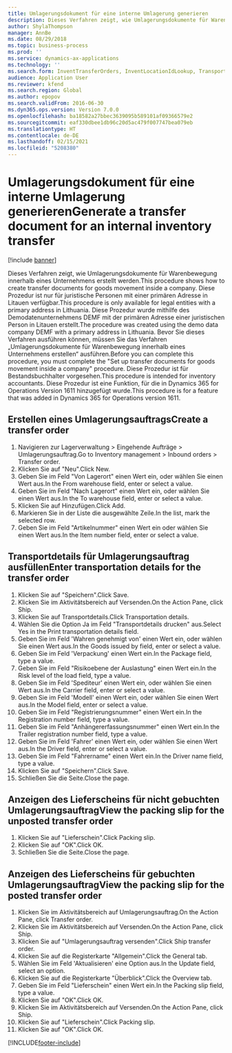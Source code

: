 ```yaml
---
title: Umlagerungsdokument für eine interne Umlagerung generieren
description: Dieses Verfahren zeigt, wie Umlagerungsdokumente für Warenbewegung innerhalb eines Unternehmens erstellt werden.
author: ShylaThompson
manager: AnnBe
ms.date: 08/29/2018
ms.topic: business-process
ms.prod: ''
ms.service: dynamics-ax-applications
ms.technology: ''
ms.search.form: InventTransferOrders, InventLocationIdLookup, TransportationDocument, HcmWorkerLookUp, SrsReportViewerForm, InventTransferParmShip
audience: Application User
ms.reviewer: kfend
ms.search.region: Global
ms.author: epopov
ms.search.validFrom: 2016-06-30
ms.dyn365.ops.version: Version 7.0.0
ms.openlocfilehash: ba18582a27bbec3639095b589101af09366579e2
ms.sourcegitcommit: eaf330dbee1db96c20d5ac479f007747bea079eb
ms.translationtype: HT
ms.contentlocale: de-DE
ms.lasthandoff: 02/15/2021
ms.locfileid: "5208380"
---
```

# <a name="generate-a-transfer-document-for-an-internal-inventory-transfer"></a><span data-ttu-id="09093-103">Umlagerungsdokument für eine interne Umlagerung generieren</span><span class="sxs-lookup"><span data-stu-id="09093-103">Generate a transfer document for an internal inventory transfer</span></span>

[!include [banner](../../includes/banner.md)]

<span data-ttu-id="09093-104">Dieses Verfahren zeigt, wie Umlagerungsdokumente für Warenbewegung innerhalb eines Unternehmens erstellt werden.</span><span class="sxs-lookup"><span data-stu-id="09093-104">This procedure shows how to create transfer documents for goods movement inside a company.</span></span> <span data-ttu-id="09093-105">Diese Prozedur ist nur für juristische Personen mit einer primären Adresse in Litauen verfügbar.</span><span class="sxs-lookup"><span data-stu-id="09093-105">This procedure is only available for legal entities with a primary address in Lithuania.</span></span> <span data-ttu-id="09093-106">Diese Prozedur wurde mithilfe des Demodatenunternehmens DEMF mit der primären Adresse einer juristischen Person in Litauen erstellt.</span><span class="sxs-lookup"><span data-stu-id="09093-106">The procedure was created using the demo data company DEMF with a primary address in Lithuania.</span></span> <span data-ttu-id="09093-107">Bevor Sie dieses Verfahren ausführen können, müssen Sie das Verfahren „Umlagerungsdokumente für Warenbewegung innerhalb eines Unternehmens erstellen“ ausführen.</span><span class="sxs-lookup"><span data-stu-id="09093-107">Before you can complete this procedure, you must complete the "Set up transfer documents for goods movement inside a company" procedure.</span></span> <span data-ttu-id="09093-108">Diese Prozedur ist für Bestandsbuchhalter vorgesehen.</span><span class="sxs-lookup"><span data-stu-id="09093-108">This procedure is intended for inventory accountants.</span></span> <span data-ttu-id="09093-109">Diese Prozedur ist eine Funktion, für die in Dynamics 365 for Operations Version 1611 hinzugefügt wurde.</span><span class="sxs-lookup"><span data-stu-id="09093-109">This procedure is for a feature that was added in Dynamics 365 for Operations version 1611.</span></span>


## <a name="create-a-transfer-order"></a><span data-ttu-id="09093-110">Erstellen eines Umlagerungsauftrags</span><span class="sxs-lookup"><span data-stu-id="09093-110">Create a transfer order</span></span>
1. <span data-ttu-id="09093-111">Navigieren zur Lagerverwaltung > Eingehende Aufträge > Umlagerungsauftrag.</span><span class="sxs-lookup"><span data-stu-id="09093-111">Go to Inventory management > Inbound orders > Transfer order.</span></span>
2. <span data-ttu-id="09093-112">Klicken Sie auf "Neu".</span><span class="sxs-lookup"><span data-stu-id="09093-112">Click New.</span></span>
3. <span data-ttu-id="09093-113">Geben Sie im Feld "Von Lagerort" einen Wert ein, oder wählen Sie einen Wert aus.</span><span class="sxs-lookup"><span data-stu-id="09093-113">In the From warehouse field, enter or select a value.</span></span>
4. <span data-ttu-id="09093-114">Geben Sie im Feld "Nach Lagerort" einen Wert ein, oder wählen Sie einen Wert aus.</span><span class="sxs-lookup"><span data-stu-id="09093-114">In the To warehouse field, enter or select a value.</span></span>
5. <span data-ttu-id="09093-115">Klicken Sie auf Hinzufügen.</span><span class="sxs-lookup"><span data-stu-id="09093-115">Click Add.</span></span>
6. <span data-ttu-id="09093-116">Markieren Sie in der Liste die ausgewählte Zeile.</span><span class="sxs-lookup"><span data-stu-id="09093-116">In the list, mark the selected row.</span></span>
7. <span data-ttu-id="09093-117">Geben Sie im Feld "Artikelnummer" einen Wert ein oder wählen Sie einen Wert aus.</span><span class="sxs-lookup"><span data-stu-id="09093-117">In the Item number field, enter or select a value.</span></span>

## <a name="enter-transportation-details-for-the-transfer-order"></a><span data-ttu-id="09093-118">Transportdetails für Umlagerungsauftrag ausfüllen</span><span class="sxs-lookup"><span data-stu-id="09093-118">Enter transportation details for the transfer order</span></span>
1. <span data-ttu-id="09093-119">Klicken Sie auf "Speichern".</span><span class="sxs-lookup"><span data-stu-id="09093-119">Click Save.</span></span>
2. <span data-ttu-id="09093-120">Klicken Sie im Aktivitätsbereich auf Versenden.</span><span class="sxs-lookup"><span data-stu-id="09093-120">On the Action Pane, click Ship.</span></span>
3. <span data-ttu-id="09093-121">Klicken Sie auf Transportdetails.</span><span class="sxs-lookup"><span data-stu-id="09093-121">Click Transportation details.</span></span>
4. <span data-ttu-id="09093-122">Wählen Sie die Option Ja im Feld "Transportdetails drucken" aus.</span><span class="sxs-lookup"><span data-stu-id="09093-122">Select Yes in the Print transportation details field.</span></span>
5. <span data-ttu-id="09093-123">Geben Sie im Feld 'Wahren genehmigt von' einen Wert ein, oder wählen Sie einen Wert aus.</span><span class="sxs-lookup"><span data-stu-id="09093-123">In the Goods issued by field, enter or select a value.</span></span>
6. <span data-ttu-id="09093-124">Geben Sie im Feld 'Verpackung' einen Wert ein.</span><span class="sxs-lookup"><span data-stu-id="09093-124">In the Package field, type a value.</span></span>
7. <span data-ttu-id="09093-125">Geben Sie im Feld "Risikoebene der Auslastung" einen Wert ein.</span><span class="sxs-lookup"><span data-stu-id="09093-125">In the Risk level of the load field, type a value.</span></span>
8. <span data-ttu-id="09093-126">Geben Sie im Feld 'Spediteur' einen Wert ein, oder wählen Sie einen Wert aus.</span><span class="sxs-lookup"><span data-stu-id="09093-126">In the Carrier field, enter or select a value.</span></span>
9. <span data-ttu-id="09093-127">Geben Sie im Feld 'Modell' einen Wert ein, oder wählen Sie einen Wert aus.</span><span class="sxs-lookup"><span data-stu-id="09093-127">In the Model field, enter or select a value.</span></span>
10. <span data-ttu-id="09093-128">Geben Sie im Feld "Registrierungsnummer" einen Wert ein.</span><span class="sxs-lookup"><span data-stu-id="09093-128">In the Registration number field, type a value.</span></span>
11. <span data-ttu-id="09093-129">Geben Sie im Feld "Anhängererfassungsnummer" einen Wert ein.</span><span class="sxs-lookup"><span data-stu-id="09093-129">In the Trailer registration number field, type a value.</span></span>
12. <span data-ttu-id="09093-130">Geben Sie im Feld 'Fahrer' einen Wert ein, oder wählen Sie einen Wert aus.</span><span class="sxs-lookup"><span data-stu-id="09093-130">In the Driver field, enter or select a value.</span></span>
13. <span data-ttu-id="09093-131">Geben Sie im Feld "Fahrername" einen Wert ein.</span><span class="sxs-lookup"><span data-stu-id="09093-131">In the Driver name field, type a value.</span></span>
14. <span data-ttu-id="09093-132">Klicken Sie auf "Speichern".</span><span class="sxs-lookup"><span data-stu-id="09093-132">Click Save.</span></span>
15. <span data-ttu-id="09093-133">Schließen Sie die Seite.</span><span class="sxs-lookup"><span data-stu-id="09093-133">Close the page.</span></span>

## <a name="view-the-packing-slip-for-the-unposted-transfer-order"></a><span data-ttu-id="09093-134">Anzeigen des Lieferscheins für nicht gebuchten Umlagerungsauftrag</span><span class="sxs-lookup"><span data-stu-id="09093-134">View the packing slip for the unposted transfer order</span></span>
1. <span data-ttu-id="09093-135">Klicken Sie auf "Lieferschein".</span><span class="sxs-lookup"><span data-stu-id="09093-135">Click Packing slip.</span></span>
2. <span data-ttu-id="09093-136">Klicken Sie auf "OK".</span><span class="sxs-lookup"><span data-stu-id="09093-136">Click OK.</span></span>
3. <span data-ttu-id="09093-137">Schließen Sie die Seite.</span><span class="sxs-lookup"><span data-stu-id="09093-137">Close the page.</span></span>

## <a name="view-the-packing-slip-for-the-posted-transfer-order"></a><span data-ttu-id="09093-138">Anzeigen des Lieferscheins für gebuchten Umlagerungsauftrag</span><span class="sxs-lookup"><span data-stu-id="09093-138">View the packing slip for the posted transfer order</span></span>
1. <span data-ttu-id="09093-139">Klicken Sie im Aktivitätsbereich auf Umlagerungsauftrag.</span><span class="sxs-lookup"><span data-stu-id="09093-139">On the Action Pane, click Transfer order.</span></span>
2. <span data-ttu-id="09093-140">Klicken Sie im Aktivitätsbereich auf Versenden.</span><span class="sxs-lookup"><span data-stu-id="09093-140">On the Action Pane, click Ship.</span></span>
3. <span data-ttu-id="09093-141">Klicken Sie auf "Umlagerungsauftrag versenden".</span><span class="sxs-lookup"><span data-stu-id="09093-141">Click Ship transfer order.</span></span>
4. <span data-ttu-id="09093-142">Klicken Sie auf die Registerkarte "Allgemein".</span><span class="sxs-lookup"><span data-stu-id="09093-142">Click the General tab.</span></span>
5. <span data-ttu-id="09093-143">Wählen Sie im Feld 'Aktualisieren' eine Option aus.</span><span class="sxs-lookup"><span data-stu-id="09093-143">In the Update field, select an option.</span></span>
6. <span data-ttu-id="09093-144">Klicken Sie auf die Registerkarte "Überblick".</span><span class="sxs-lookup"><span data-stu-id="09093-144">Click the Overview tab.</span></span>
7. <span data-ttu-id="09093-145">Geben Sie im Feld "Lieferschein" einen Wert ein.</span><span class="sxs-lookup"><span data-stu-id="09093-145">In the Packing slip field, type a value.</span></span>
8. <span data-ttu-id="09093-146">Klicken Sie auf "OK".</span><span class="sxs-lookup"><span data-stu-id="09093-146">Click OK.</span></span>
9. <span data-ttu-id="09093-147">Klicken Sie im Aktivitätsbereich auf Versenden.</span><span class="sxs-lookup"><span data-stu-id="09093-147">On the Action Pane, click Ship.</span></span>
10. <span data-ttu-id="09093-148">Klicken Sie auf "Lieferschein".</span><span class="sxs-lookup"><span data-stu-id="09093-148">Click Packing slip.</span></span>
11. <span data-ttu-id="09093-149">Klicken Sie auf "OK".</span><span class="sxs-lookup"><span data-stu-id="09093-149">Click OK.</span></span>



[!INCLUDE[footer-include](../../../includes/footer-banner.md)]